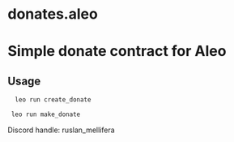 # donates.aleo 
# Simple donate contract for Aleo

## Usage

```bash 
  leo run create_donate 
```

```bash 
 leo run make_donate
 ``` 
 
Discord handle: ruslan_mellifera
